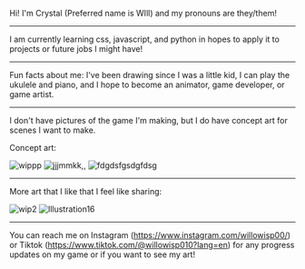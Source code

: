 Hi! I'm Crystal (Preferred name is WIll) and my pronouns are they/them!

_______

I am currently learning css, javascript, and python in hopes to apply it to projects or future jobs I might have!

______

Fun facts about me: I've been drawing since I was a little kid, I can play the ukulele and piano, and I hope to become an animator, game developer, or game artist.

______

I don't have pictures of the game I'm making, but I do have concept art for scenes I want to make.

Concept art:

![wippp](https://github.com/user-attachments/assets/bc673da7-37db-45e2-a13d-ac88911eb3a5)
![jjjmmkk,,](https://github.com/user-attachments/assets/ef8c5fb2-61cd-4fb0-a857-4a6a154bd398)
![fdgdsfgsdgfdsg](https://github.com/user-attachments/assets/a42d57f6-377d-4ccc-9f71-ac16a6e1b5ac)

______

More art that I like that I feel like sharing:

![wip2](https://github.com/user-attachments/assets/fd05b854-112b-44e0-86e2-9e09cc8ed527)
![Illustration16](https://github.com/user-attachments/assets/521184c9-8933-4a24-a074-34bb920d03bb)

______

You can reach me on Instagram (https://www.instagram.com/willowisp00/) or Tiktok (https://www.tiktok.com/@willowisp010?lang=en) for any progress updates on my game or if you want to see my art!
